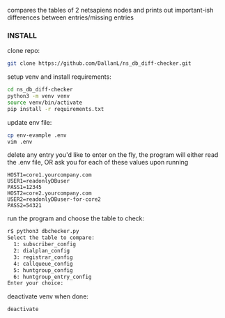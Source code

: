 compares the tables of 2 netsapiens nodes and prints out important-ish differences between entries/missing entries


### INSTALL

clone repo:
```bash
git clone https://github.com/DallanL/ns_db_diff-checker.git
```

setup venv and install requirements:
```bash
cd ns_db_diff-checker
python3 -m venv venv
source venv/bin/activate
pip install -r requirements.txt
```

update env file:
```bash
cp env-evample .env
vim .env
```

delete any entry you'd like to enter on the fly, the program will either read the .env file, OR ask you for each of these values upon running
```
HOST1=core1.yourcompany.com
USER1=readonlyDBuser
PASS1=12345
HOST2=core2.yourcompany.com
USER2=readonlyDBuser-for-core2
PASS2=54321
```

run the program and choose the table to check:
```bash
r$ python3 dbchecker.py
Select the table to compare:
  1: subscriber_config
  2: dialplan_config
  3: registrar_config
  4: callqueue_config
  5: huntgroup_config
  6: huntgroup_entry_config
Enter your choice: 
```

deactivate venv when done:
```bash
deactivate
```
